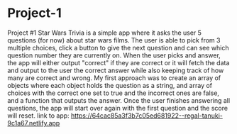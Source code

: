 # Project-1
Project #1
Star Wars Trivia is a simple app where it asks the user 5 questions (for now) about star wars films. The user is able to pick from 3 multiple choices, click a button to give the next question and can see which question number they are currently on. When the user picks and answer, the app will either output "correct" if they are correct or it will fetch the data and output to the user the correct answer while also keeping track of how many are correct and wrong. My first approach was to create an array of objects where each object holds the question as a string, and array of choices with the correct one set to true and the incorrect ones are false, and a function that outputs the answer. Once the user finishes answering all questions, the app will start over again with the first question and the score will reset. 
link to app: https://64cac85a3f3b7c05ed681922--regal-tanuki-9c1a67.netlify.app 
